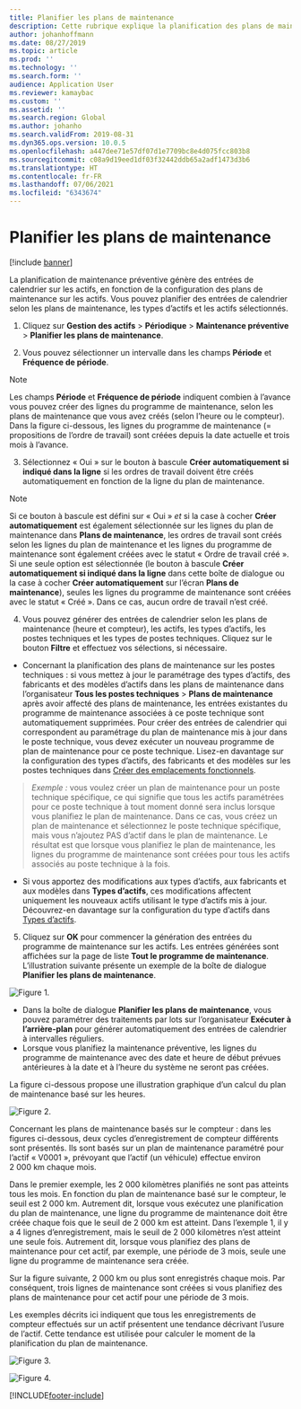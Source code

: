 ```yaml
---
title: Planifier les plans de maintenance
description: Cette rubrique explique la planification des plans de maintenance dans le module Gestion des actifs.
author: johanhoffmann
ms.date: 08/27/2019
ms.topic: article
ms.prod: ''
ms.technology: ''
ms.search.form: ''
audience: Application User
ms.reviewer: kamaybac
ms.custom: ''
ms.assetid: ''
ms.search.region: Global
ms.author: johanho
ms.search.validFrom: 2019-08-31
ms.dyn365.ops.version: 10.0.5
ms.openlocfilehash: a447dee71e57df07d1e7709bc8e4d075fcc803b8
ms.sourcegitcommit: c08a9d19eed1df03f32442ddb65a2adf1473d3b6
ms.translationtype: HT
ms.contentlocale: fr-FR
ms.lasthandoff: 07/06/2021
ms.locfileid: "6343674"
---
```

# <a name="schedule-maintenance-plans"></a>Planifier les plans de maintenance

[!include [banner](../../includes/banner.md)]

 

La planification de maintenance préventive génère des entrées de calendrier sur les actifs, en fonction de la configuration des plans de maintenance sur les actifs. Vous pouvez planifier des entrées de calendrier selon les plans de maintenance, les types d’actifs et les actifs sélectionnés.

1. Cliquez sur **Gestion des actifs** > **Périodique** > **Maintenance préventive** > **Planifier les plans de maintenance**.

2. Vous pouvez sélectionner un intervalle dans les champs **Période** et **Fréquence de période**.

>[!NOTE]
>Les champs **Période** et **Fréquence de période** indiquent combien à l’avance vous pouvez créer des lignes du programme de maintenance, selon les plans de maintenance que vous avez créés (selon l’heure ou le compteur). Dans la figure ci-dessous, les lignes du programme de maintenance (= propositions de l’ordre de travail) sont créées depuis la date actuelle et trois mois à l’avance.

3. Sélectionnez « Oui » sur le bouton à bascule **Créer automatiquement si indiqué dans la ligne** si les ordres de travail doivent être créés automatiquement en fonction de la ligne du plan de maintenance.

>[!NOTE]
>Si ce bouton à bascule est défini sur « Oui » *et* si la case à cocher **Créer automatiquement** est également sélectionnée sur les lignes du plan de maintenance dans **Plans de maintenance**, les ordres de travail sont créés selon les lignes du plan de maintenance et les lignes du programme de maintenance sont également créées avec le statut « Ordre de travail créé ». Si une seule option est sélectionnée (le bouton à bascule **Créer automatiquement si indiqué dans la ligne** dans cette boîte de dialogue ou la case à cocher **Créer automatiquement** sur l’écran **Plans de maintenance**), seules les lignes du programme de maintenance sont créées avec le statut « Créé ». Dans ce cas, aucun ordre de travail n’est créé.

4. Vous pouvez générer des entrées de calendrier selon les plans de maintenance (heure et compteur), les actifs, les types d’actifs, les postes techniques et les types de postes techniques. Cliquez sur le bouton **Filtre** et effectuez vos sélections, si nécessaire.

- Concernant la planification des plans de maintenance sur les postes techniques : si vous mettez à jour le paramétrage des types d’actifs, des fabricants et des modèles d’actifs dans les plans de maintenance dans l’organisateur **Tous les postes techniques** > **Plans de maintenance** après avoir affecté des plans de maintenance, les entrées existantes du programme de maintenance associées à ce poste technique sont automatiquement supprimées. Pour créer des entrées de calendrier qui correspondent au paramétrage du plan de maintenance mis à jour dans le poste technique, vous devez exécuter un nouveau programme de plan de maintenance pour ce poste technique. Lisez-en davantage sur la configuration des types d’actifs, des fabricants et des modèles sur les postes techniques dans [Créer des emplacements fonctionnels](../functional-locations/create-functional-locations.md).

>*Exemple :* vous voulez créer un plan de maintenance pour un poste technique spécifique, ce qui signifie que tous les actifs paramétrées pour ce poste technique à tout moment donné sera inclus lorsque vous planifiez le plan de maintenance. Dans ce cas, vous créez un plan de maintenance et sélectionnez le poste technique spécifique, mais vous n’ajoutez PAS d’actif dans le plan de maintenance. Le résultat est que lorsque vous planifiez le plan de maintenance, les lignes du programme de maintenance sont créées pour tous les actifs associés au poste technique à la fois.

- Si vous apportez des modifications aux types d’actifs, aux fabricants et aux modèles dans **Types d’actifs**, ces modifications affectent uniquement les nouveaux actifs utilisant le type d’actifs mis à jour. Découvrez-en davantage sur la configuration du type d’actifs dans [Types d’actifs](../setup-for-objects/object-types.md).  

5. Cliquez sur **OK** pour commencer la génération des entrées du programme de maintenance sur les actifs. Les entrées générées sont affichées sur la page de liste **Tout le programme de maintenance**. L’illustration suivante présente un exemple de la boîte de dialogue **Planifier les plans de maintenance**.

![Figure 1.](media/09-preventive-maintenance.png)

- Dans la boîte de dialogue **Planifier les plans de maintenance**, vous pouvez paramétrer des traitements par lots sur l’organisateur **Exécuter à l’arrière-plan** pour générer automatiquement des entrées de calendrier à intervalles réguliers.  
- Lorsque vous planifiez la maintenance préventive, les lignes du programme de maintenance avec des date et heure de début prévues antérieures à la date et à l’heure du système ne seront pas créées.  

La figure ci-dessous propose une illustration graphique d’un calcul du plan de maintenance basé sur les heures.  

![Figure 2.](media/10-preventive-maintenance.jpg)

Concernant les plans de maintenance basés sur le compteur : dans les figures ci-dessous, deux cycles d’enregistrement de compteur différents sont présentés. Ils sont basés sur un plan de maintenance paramétré pour l’actif « V0001 », prévoyant que l’actif (un véhicule) effectue environ 2 000 km chaque mois.

Dans le premier exemple, les 2 000 kilomètres planifiés ne sont pas atteints tous les mois. En fonction du plan de maintenance basé sur le compteur, le seuil est 2 000 km. Autrement dit, lorsque vous exécutez une planification du plan de maintenance, une ligne du programme de maintenance doit être créée chaque fois que le seuil de 2 000 km est atteint. Dans l’exemple 1, il y a 4 lignes d’enregistrement, mais le seuil de 2 000 kilomètres n’est atteint une seule fois. Autrement dit, lorsque vous planifiez des plans de maintenance pour cet actif, par exemple, une période de 3 mois, seule une ligne du programme de maintenance sera créée.

Sur la figure suivante, 2 000 km ou plus sont enregistrés chaque mois. Par conséquent, trois lignes de maintenance sont créées si vous planifiez des plans de maintenance pour cet actif pour une période de 3 mois. 

Les exemples décrits ici indiquent que tous les enregistrements de compteur effectués sur un actif présentent une tendance décrivant l’usure de l’actif. Cette tendance est utilisée pour calculer le moment de la planification du plan de maintenance.

![Figure 3.](media/11-preventive-maintenance.png)

![Figure 4.](media/12-preventive-maintenance.png)



[!INCLUDE[footer-include](../../../includes/footer-banner.md)]